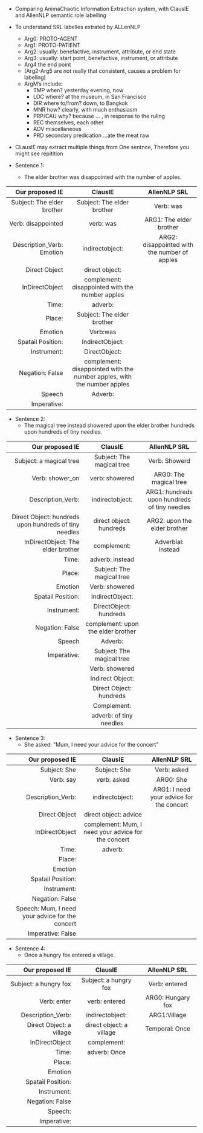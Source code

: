 - Comparing AnimaChaotic Information Extraction system, with ClausIE and AllenNLP semantic role labelling
- To understand SRL labelles extrated by ALLenNLP
  - Arg0:	PROTO-AGENT
  - Arg1: PROTO-PATIENT
  - Arg2:	usually:	benefactive,	instrument,	attribute,	or	end	state
  - Arg3:	usually:	start	point,	benefactive,	instrument,	or	attribute
  - Arg4	the	end	point
  - (Arg2-Arg5	are	not	really	that	consistent,	causes	a	problem	for	labeling)
  - ArgM’s include:
      - TMP when? yesterday evening, now
      - LOC where? at the museum, in San Francisco
      - DIR where to/from? down, to Bangkok
      - MNR how? clearly, with much enthusiasm
      - PRP/CAU why? because ... , in response to the ruling
      - REC themselves, each other
      - ADV miscellaneous
      - PRD secondary predication ...ate the meat raw

- CLausIE may extract multiple things from One sentnce, Therefore you might see repitition


- Sentence 1:
  - The elder brother was disappointed with the number of apples.
  
| Our proposed IE           | ClausIE                                                                 | AllenNLP SRL                                 |
| ------------------------: |:-----------------------------------------------------------------------:|:--------------------------------------------:|
| Subject: The elder brother| Subject: The elder brother                                              |  Verb: was                                   |
| Verb: disappointed        | verb: was                                                               |  ARG1: The elder brother                     |
| Description_Verb: Emotion | indirectobject:                                                         |  ARG2: disappointed with the number of apples|
| Direct Object             | direct object:                                                          |                                              |
| InDirectObject            | complement: disappointed with  the number  apples                       |                                              |
| Time:                     | adverb:                                                                 |                                              |
| Place:                    | Subject: The elder brother                                              |                                              |
| Emotion                   | Verb:was                                                                |                                              |
| Spatail Position:         | IndirectObject:                                                         |                                              |
| Instrument:               | DirectObject:                                                           |                                              |
| Negation: False           | complement: disappointed with the number apples, with the number apples |                                              |
| Speech                    | Adverb:                                                                 |                                              |
| Imperative:               |                                                                         |                                              |

- Sentence 2:
  - The magical tree instead showered upon the elder brother hundreds upon hundreds of tiny needles.
  
| Our proposed IE                                       | ClausIE                                                                 | AllenNLP SRL                                 |
| ----------------------------------------------------: |:-----------------------------------------------------------------------:|:--------------------------------------------:|
| Subject: a magical tree                               | Subject: The magical tree                                               |  Verb: Showerd                               |
| Verb: shower_on                                       | verb: showered                                                          |  ARG0: The magical tree                      |
| Description_Verb:                                     | indirectobject:                                                         |  ARG1: hundreds upon hundreds of tiny needles|
| Direct Object: hundreds upon hundreds of tiny needles | direct object: hundreds                                                 |  ARG2: upon the elder brother                |
| InDirectObject: The elder brother                     | complement:                                                             |  Adverbial: instead                          |
| Time:                                                 | adverb:  instead                                                        |                                              |
| Place:                                                | Subject: The magical tree                                               |                                              |
| Emotion                                               | Verb: showered                                                          |                                              |
| Spatail Position:                                     | IndirectObject:                                                         |                                              |
| Instrument:                                           | DirectObject: hundreds                                                  |                                              |
| Negation: False                                       | complement: upon the elder brother                                      |                                              |
| Speech                                                | Adverb:                                                                 |                                              |
| Imperative:                                           | Subject: The magical tree                                               |                                              |
|                                                       | Verb: showered                                                          |                                              |
|                                                       | Indirect Object:                                                        |                                              |
|                                                       | Direct Object: hundreds                                                 |                                              |
|                                                       | Complement:                                                             |                                              |
|                                                       | adverb: of tiny needles                                                 |                                              |


- Sentence 3:
  - She asked: "Mum, I need your advice for the concert"
  
| Our proposed IE                                 | ClausIE                                                                 | AllenNLP SRL                                 |
| ----------------------------------------------: |:-----------------------------------------------------------------------:|:--------------------------------------------:|
| Subject: She                                    | Subject: She                                                            |  Verb: asked                                 |
| Verb: say                                       | verb: asked                                                             |  ARG0: She                                   |
| Description_Verb:                               | indirectobject:                                                         |  ARG1: I need your advice for the concert    |
| Direct Object                                   | direct object: advice                                                   |                                              |
| InDirectObject                                  | complement: Mum, I need your advice for the concert                     |                                              |
| Time:                                           | adverb:                                                                 |                                              |
| Place:                                          |                                                                         |                                              |
| Emotion                                         |                                                                         |                                              |
| Spatail Position:                               |                                                                         |                                              |
| Instrument:                                     |                                                                         |                                              |
| Negation: False                                 |                                                                         |                                              |
| Speech: Mum, I need your advice for the concert |                                                                         |                                              |
|Imperative: False                                |                                                                         |                                              |


- Sentence 4:
  - Once a hungry fox entered a village.
  
| Our proposed IE                                 | ClausIE                                                                 | AllenNLP SRL                                 |
| ----------------------------------------------: |:-----------------------------------------------------------------------:|:--------------------------------------------:|
| Subject: a hungry fox                           | Subject: a hungry fox                                                   |  Verb: entered                               |
| Verb: enter                                     | verb: entered                                                           |  ARG0: Hungary fox                           |
| Description_Verb:                               | indirectobject:                                                         |  ARG1:Village                                |
| Direct Object: a village                        | direct object: a village                                                |  Temporal: Once                              |
| InDirectObject                                  | complement:                                                             |                                              |
| Time:                                           | adverb: Once                                                            |                                              |
| Place:                                          |                                                                         |                                              |
| Emotion                                         |                                                                         |                                              |
| Spatail Position:                               |                                                                         |                                              |
| Instrument:                                     |                                                                         |                                              |
| Negation: False                                 |                                                                         |                                              |
| Speech:                                         |                                                                         |                                              |
|Imperative:                                      |                                                                         |                                              |




